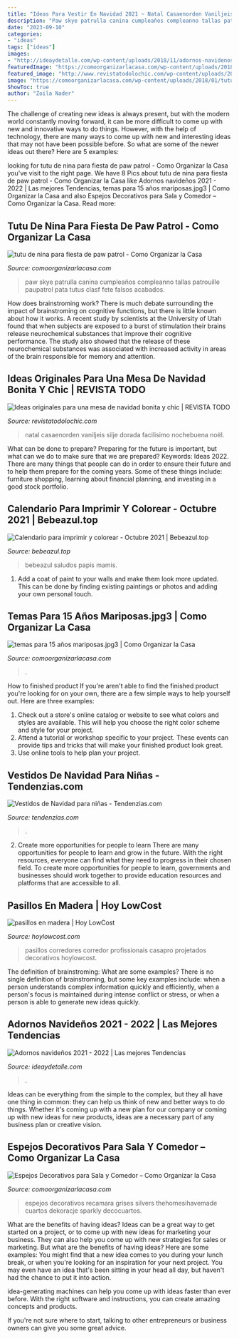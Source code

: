 ```yaml
---
title: "Ideas Para Vestir En Navidad 2021 ~ Natal Casaenorden Vaniljeis Silje Dorada Facilisimo Nochebuena Noël"
description: "Paw skye patrulla canina cumpleaños compleanno tallas patrouille paupatrol pata tutus clasf fete falsos acabados"
date: "2023-09-10"
categories:
- "ideas"
tags: ["ideas"]
images:
- "http://ideaydetalle.com/wp-content/uploads/2018/11/adornos-navidenos-2.jpg"
featuredImage: "https://comoorganizarlacasa.com/wp-content/uploads/2018/01/tutu-de-nina-para-fiesta-de-paw-patrol.jpg"
featured_image: "http://www.revistatodolochic.com/wp-content/uploads/2016/12/navidad-444444444444444444444444444444444444444444444444444.jpg"
image: "https://comoorganizarlacasa.com/wp-content/uploads/2018/01/tutu-de-nina-para-fiesta-de-paw-patrol.jpg"
ShowToc: true
author: "Zoila Nader"
---
```



The challenge of creating new ideas is always present, but with the modern world constantly moving forward, it can be more difficult to come up with new and innovative ways to do things. However, with the help of technology, there are many ways to come up with new and interesting ideas that may not have been possible before. So what are some of the newer ideas out there? Here are 5 examples: 

	

		
looking for tutu de nina para fiesta de paw patrol - Como Organizar la Casa you've visit to the right page. We have 8 Pics about tutu de nina para fiesta de paw patrol - Como Organizar la Casa like Adornos navideños 2021 - 2022 | Las mejores Tendencias, temas para 15 años mariposas.jpg3 | Como Organizar la Casa and also Espejos Decorativos para Sala y Comedor – Como Organizar la Casa. Read more:
		
    
## Tutu De Nina Para Fiesta De Paw Patrol - Como Organizar La Casa

<img loading=lazy src="https://comoorganizarlacasa.com/wp-content/uploads/2018/01/tutu-de-nina-para-fiesta-de-paw-patrol.jpg" onerror="this.onerror=null;this.src='https://tse1.mm.bing.net/th?id=OIP.3HEoVD9Cdp7ZWIxG8iX1IwHaJ4&amp;pid=15.1';" alt="tutu de nina para fiesta de paw patrol - Como Organizar la Casa">

_Source: comoorganizarlacasa.com_

>paw skye patrulla canina cumpleaños compleanno tallas patrouille paupatrol pata tutus clasf fete falsos acabados. 

	

How does brainstroming work?
There is much debate surrounding the impact of brainstroming on cognitive functions, but there is little known about how it works. A recent study by scientists at the University of Utah found that when subjects are exposed to a burst of stimulation their brains release neurochemical substances that improve their cognitive performance. The study also showed that the release of these neurochemical substances was associated with increased activity in areas of the brain responsible for memory and attention.

    
## Ideas Originales Para Una Mesa De Navidad Bonita Y Chic | REVISTA TODO

<img loading=lazy src="http://www.revistatodolochic.com/wp-content/uploads/2016/12/navidad-444444444444444444444444444444444444444444444444444.jpg" onerror="this.onerror=null;this.src='https://tse2.mm.bing.net/th?id=OIP.ZwgyIY8Ggm4-rCvgoG1KbwAAAA&amp;pid=15.1';" alt="Ideas originales para una mesa de navidad bonita y chic | REVISTA TODO">

_Source: revistatodolochic.com_

>natal casaenorden vaniljeis silje dorada facilisimo nochebuena noël. 

	

What can be done to prepare?
Preparing for the future is important, but what can we do to make sure that we are prepared? Keywords: Ideas 2022. There are many things that people can do in order to ensure their future and to help them prepare for the coming years. Some of these things include: furniture shopping, learning about financial planning, and investing in a good stock portfolio.

    
## Calendario Para Imprimir Y Colorear - Octubre 2021 | Bebeazul.top

<img loading=lazy src="https://www.bebeazul.top/wp-content/uploads/2020/11/octubre-2021-bebeazul.top-6.png" onerror="this.onerror=null;this.src='https://tse2.mm.bing.net/th?id=OIP.5rt6BNWWCC1FISRhZoaGbQAAAA&amp;pid=15.1';" alt="Calendario para imprimir y colorear - Octubre 2021 | Bebeazul.top">

_Source: bebeazul.top_

>bebeazul saludos papis mamis. 

	

1. Add a coat of paint to your walls and make them look more updated. This can be done by finding existing paintings or photos and adding your own personal touch. 

    
## Temas Para 15 Años Mariposas.jpg3 | Como Organizar La Casa

<img loading=lazy src="https://comoorganizarlacasa.com/wp-content/uploads/2018/05/temas-para-15-años-mariposas.jpg3_.jpg" onerror="this.onerror=null;this.src='https://tse4.mm.bing.net/th?id=OIP.qzBMKH3pAUUiUnzb1u29IAAAAA&amp;pid=15.1';" alt="temas para 15 años mariposas.jpg3 | Como Organizar la Casa">

_Source: comoorganizarlacasa.com_

>. 

	

How to finished product
If you're aren't able to find the finished product you're looking for on your own, there are a few simple ways to help yourself out. Here are three examples: 
1. Check out a store's online catalog or website to see what colors and styles are available. This will help you choose the right color scheme and style for your project.
2. Attend a tutorial or workshop specific to your project. These events can provide tips and tricks that will make your finished product look great.
3. Use online tools to help plan your project.

    
## Vestidos De Navidad Para Niñas - Tendenzias.com

<img loading=lazy src="http://tendenzias.com/wp-content/uploads/2014/11/vestido-rojo-zara.jpg" onerror="this.onerror=null;this.src='https://tse3.mm.bing.net/th?id=OIP.IZMd9bm_-Gyovs44Hp7pGQHaIK&amp;pid=15.1';" alt="Vestidos de Navidad para niñas - Tendenzias.com">

_Source: tendenzias.com_

>. 

	

2) Create more opportunities for people to learn
There are many opportunities for people to learn and grow in the future. With the right resources, everyone can find what they need to progress in their chosen field. To create more opportunities for people to learn, governments and businesses should work together to provide education resources and platforms that are accessible to all.

    
## Pasillos En Madera | Hoy LowCost

<img loading=lazy src="https://hoylowcost.com/wp-content/uploads/2015/12/pasillos-en-madera.jpeg" onerror="this.onerror=null;this.src='https://tse4.mm.bing.net/th?id=OIP.G-2sS9mT7uGxiIvuGRbFegHaLH&amp;pid=15.1';" alt="pasillos en madera | Hoy LowCost">

_Source: hoylowcost.com_

>pasillos corredores corredor profissionais casapro projetados decorativos hoylowcost. 

	

The definition of brainstroming: What are some examples?
There is no single definition of brainstroming, but some key examples include: when a person understands complex information quickly and efficiently, when a person's focus is maintained during intense conflict or stress, or when a person is able to generate new ideas quickly.

    
## Adornos Navideños 2021 - 2022 | Las Mejores Tendencias

<img loading=lazy src="http://ideaydetalle.com/wp-content/uploads/2018/11/adornos-navidenos-2.jpg" onerror="this.onerror=null;this.src='https://tse1.mm.bing.net/th?id=OIP.vbRt_WlrD-DjOLOrzurpvwHaPO&amp;pid=15.1';" alt="Adornos navideños 2021 - 2022 | Las mejores Tendencias">

_Source: ideaydetalle.com_

>. 

	

Ideas can be everything from the simple to the complex, but they all have one thing in common: they can help us think of new and better ways to do things. Whether it's coming up with a new plan for our company or coming up with new ideas for new products, ideas are a necessary part of any business plan or creative vision.

    
## Espejos Decorativos Para Sala Y Comedor – Como Organizar La Casa

<img loading=lazy src="https://comoorganizarlacasa.com/wp-content/uploads/2017/08/Espejos-Decorativos-para-Sala-y-Comedor-10.jpg" onerror="this.onerror=null;this.src='https://tse4.mm.bing.net/th?id=OIP.sxiZQgzmCDCqktk0VaCU8wHaKW&amp;pid=15.1';" alt="Espejos Decorativos para Sala y Comedor – Como Organizar la Casa">

_Source: comoorganizarlacasa.com_

>espejos decorativos recamara grises silvers thehomesihavemade cuartos dekoracje sparkly decocuartos. 

	

What are the benefits of having ideas?
Ideas can be a great way to get started on a project, or to come up with new ideas for marketing your business. They can also help you come up with new strategies for sales or marketing. But what are the benefits of having ideas? Here are some examples: 
You might find that a new idea comes to you during your lunch break, or when you're looking for an inspiration for your next project. You may even have an idea that's been sitting in your head all day, but haven't had the chance to put it into action. 

idea-generating machines can help you come up with ideas faster than ever before. With the right software and instructions, you can create amazing concepts and products. 

If you're not sure where to start, talking to other entrepreneurs or business owners can give you some great advice.


